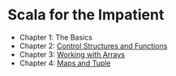 Scala for the Impatient
=======================

* Chapter 1: The Basics
* Chapter 2: [Control Structures and Functions](ch2.md)
* Chapter 3: [Working with Arrays](ch3.md)
* Chapter 4: [Maps and Tuple](ch4.md)

